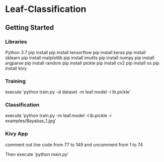 # Leaf-Classification
## Getting Started

### Libraries

Python 3.7
pip install
pip install tensorflow
pip install keras
pip install sklearn
pip install matplotlib
pip install imutils
pip install numpy
pip install argparse
pip install random
pip install pickle
pip install cv2
pip install os
pip install kivy

### Training

execute 'python train.py -d dataset -m leaf.model -l lb.pickle'

### Classification

execute 'python train.py -m leaf.model -l lb.pickle -i examples/Bayabas_1.jpg'

### Kivy App

comment out line code from 77 to 149 and uncomment from 1 to 74

Then execute 'python main.py'
